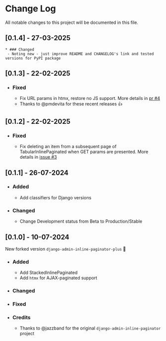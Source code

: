 # Change Log
All notable changes to this project will be documented in this file.


## [0.1.4] - 27-03-2025

    * ### Changed
     - Noting new - just improve README and CHANGELOG's link and tested versions for PyPI package

## [0.1.3] - 22-02-2025

   * ### Fixed
     - Fix URL params in htmx, restore no JS support. More details in [pr #4](https://github.com/DmytroLitvinov/django-admin-inline-paginator-plus/pull/4)
     - Thanks to @pmdevita for these recent releases 👍

## [0.1.2] - 22-02-2025

   * ### Fixed
     - Fix deleting an item from a subsequent page of TabularInlinePaginated when GET params are presented. More details in [issue #3](https://github.com/DmytroLitvinov/django-admin-inline-paginator-plus/issues/3)

## [0.1.1] - 26-07-2024

   * ### Added
     - Add classifiers for Django versions
   * ### Changed
     - Change Development status from Beta to Production/Stable

## [0.1.0] - 10-07-2024

New forked version `django-admin-inline-paginator-plus` 🎉

   * ### Added
     - Add StackedInlinePaginated
     - Add `htmx` for AJAX-paginated support
   * ### Changed
   * ### Fixed
   * ### Credits
     - Thanks to @jazzband for the original `django-admin-inline-paginator` project
